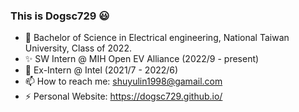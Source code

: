 ### This is Dogsc729 😃
- 🌱 Bachelor of Science in Electrical engineering, National Taiwan University, Class of 2022.
- ✨ SW Intern @ MIH Open EV Alliance (2022/9 - present)
- 🔭 Ex-Intern @ Intel (2021/7 - 2022/6)
- 📫 How to reach me: shuyulin1998@gamail.com
- ⚡ Personal Website: https://dogsc729.github.io/
<!--
**dogsc729/dogsc729** is a ✨ _special_ ✨ repository because its `README.md` (this file) appears on your GitHub profile.

Here are some ideas to get you started:

- 🔭 I’m currently working on ...
- 🌱 I’m currently learning ...
- 👯 I’m looking to collaborate on ...
- 🤔 I’m looking for help with ...
- 💬 Ask me about ...
- 📫 How to reach me: ...
- 😄 Pronouns: ...
- ⚡ Fun fact: ...
-->
